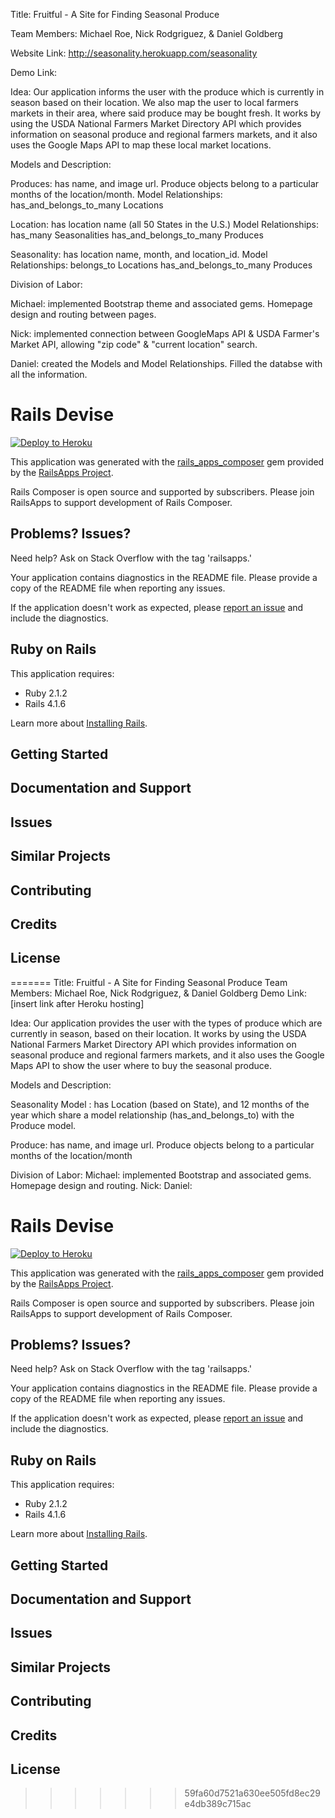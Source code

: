 Title: Fruitful - A Site for Finding Seasonal Produce 

Team Members: Michael Roe, Nick Rodgriguez, & Daniel Goldberg 

Website Link: http://seasonality.herokuapp.com/seasonality

Demo Link: 

Idea: Our application informs the user with the produce which is currently in season based on their location. We also map the user to local farmers markets in their area, where said produce may be bought fresh. It works by using the USDA National Farmers Market Directory API which provides information on seasonal produce and regional farmers markets, and it also uses the Google Maps API to map these local market locations. 

Models and Description:

Produces: has name, and image url. Produce objects belong to a particular months of the location/month.
	Model Relationships: has_and_belongs_to_many Locations


Location: has location name (all 50 States in the U.S.)
	Model Relationships: has_many Seasonalities
						 has_and_belongs_to_many Produces


Seasonality: has location name, month, and location_id. 
	Model Relationships: belongs_to Locations
						 has_and_belongs_to_many Produces

Division of Labor: 

Michael: implemented Bootstrap theme and associated gems. Homepage design and routing between pages. 

Nick: implemented connection between GoogleMaps API & USDA Farmer's Market API, allowing "zip code" & "current location" search.

Daniel: created the Models and Model Relationships. Filled the databse with all the information. 

Rails Devise
================

[![Deploy to Heroku](https://www.herokucdn.com/deploy/button.png)](https://heroku.com/deploy)

This application was generated with the [rails_apps_composer](https://github.com/RailsApps/rails_apps_composer) gem
provided by the [RailsApps Project](http://railsapps.github.io/).

Rails Composer is open source and supported by subscribers. Please join RailsApps to support development of Rails Composer.

Problems? Issues?
-----------

Need help? Ask on Stack Overflow with the tag 'railsapps.'

Your application contains diagnostics in the README file. Please provide a copy of the README file when reporting any issues.

If the application doesn't work as expected, please [report an issue](https://github.com/RailsApps/rails_apps_composer/issues)
and include the diagnostics.

Ruby on Rails
-------------

This application requires:

- Ruby 2.1.2
- Rails 4.1.6

Learn more about [Installing Rails](http://railsapps.github.io/installing-rails.html).

Getting Started
---------------

Documentation and Support
-------------------------

Issues
-------------

Similar Projects
----------------

Contributing
------------

Credits
-------

License
-------
=======
Title: Fruitful - A Site for Finding Seasonal Produce
Team Members: Michael Roe, Nick Rodgriguez, & Daniel Goldberg
Demo Link: [insert link after Heroku hosting]

Idea: Our application provides the user with the types of produce which are currently in season, based on their location. It works by using the USDA National Farmers Market Directory API which provides information on seasonal produce and regional farmers markets, and it also uses the Google Maps API to show the user where to buy the seasonal produce. 


Models and Description:

Seasonality Model : 
has Location (based on State), and 12 months of the year which share a model relationship (has_and_belongs_to) with the Produce model. 

Produce: 
has name, and image url. Produce objects belong to a particular months of the location/month 

Division of Labor:
Michael: implemented Bootstrap and associated gems. Homepage design and routing. 
Nick: 
Daniel: 




Rails Devise
================

[![Deploy to Heroku](https://www.herokucdn.com/deploy/button.png)](https://heroku.com/deploy)

This application was generated with the [rails_apps_composer](https://github.com/RailsApps/rails_apps_composer) gem
provided by the [RailsApps Project](http://railsapps.github.io/).

Rails Composer is open source and supported by subscribers. Please join RailsApps to support development of Rails Composer.

Problems? Issues?
-----------

Need help? Ask on Stack Overflow with the tag 'railsapps.'

Your application contains diagnostics in the README file. Please provide a copy of the README file when reporting any issues.

If the application doesn't work as expected, please [report an issue](https://github.com/RailsApps/rails_apps_composer/issues)
and include the diagnostics.

Ruby on Rails
-------------

This application requires:

- Ruby 2.1.2
- Rails 4.1.6

Learn more about [Installing Rails](http://railsapps.github.io/installing-rails.html).

Getting Started
---------------

Documentation and Support
-------------------------

Issues
-------------

Similar Projects
----------------

Contributing
------------

Credits
-------

License
-------
>>>>>>> 59fa60d7521a630ee505fd8ec29e4db389c715ac
